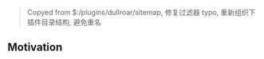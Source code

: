 <!-- plugin template readme -->

> Copyed from $:/plugins/dullroar/sitemap, 修复过滤器 typo, 重新组织下插件目录结构, 避免重名


## Motivation

<!-- your plugin motivation, or why you write this plugin -->
